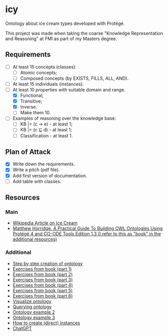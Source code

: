 # icy

Ontology about ice cream types developed with Protégé.

This project was made when taking the coarse "Knowledge Representation and Reasoning" at FMI as part of my Masters degree.

## Requirements

- [ ] At least 15 concepts (classes):
  - [ ] Atomic concepts;
  - [ ] Composed concepts (by EXISTS, FILLS, ALL, AND).
- [ ] At least 15 individuals (instances).
- [ ] At least 10 properties with suitable domain and range.
  - [X] Functional;
  - [X] Transitive;
  - [X] Inverse.
  - [ ] Make them 10.
- [ ] Examples of reasoning over the knowledge base:
  - [ ] KB |= (c → e)  - at least 1;
  - [ ] KB |= (c ⊑ d) - at least 1;
  - [ ] Classification - at least 1.

## Plan of Attack

- [X] Write down the requirements.
- [X] Write a pitch (pdf file).
- [X] Add first version of documentation.
- [ ] Add table with classes.

## Resources

### Main

- [Wikipedia Article on Ice Cream](https://en.wikipedia.org/wiki/Ice_cream)
- [Matthew Horridge. A Practical Guide To Building OWL Ontologies Using Protégé 4 and CO-ODE Tools Edition 1.3 (I refer to this as "book" in the additional resources)](https://www.researchgate.net/publication/272829948_A_Practical_Guide_To_Building_OWL_Ontologies_Using_Protege_4_and_CO-ODE_Tools_Edition_13)

### Additional

- [Step by step creation of ontology](https://www.youtube.com/watch?v=NnzAyFTCdyE)
- [Exercises from book (part 1)](https://www.youtube.com/watch?v=1wVeD2PutOA)
- [Exercises from book (part 2)](https://www.youtube.com/watch?v=mb_A3HTkk18)
- [Exercises from book (part 3)](https://www.youtube.com/watch?v=Ukwbj71yweA)
- [Exercises from book (part 4)](https://www.youtube.com/watch?v=V3QSmd3519s)
- [Exercises from book (part 5)](https://www.youtube.com/watch?v=uwJTBzS4Ss0)
- [Exercises from book (part 6)](https://www.youtube.com/watch?v=TLsCX5tDZKI)
- [Visualize ontology](https://www.youtube.com/watch?v=bpjMYBc98bk)
- [Querying ontology](https://www.youtube.com/watch?v=7a-WQQiJaYs)
- [Ontology example 2](https://www.youtube.com/watch?v=leO7__ZonbQ)
- [Ontology example 3](https://www.youtube.com/watch?v=R9ERlUgvgwM&list=PLea0WJq13cnAfCC0azrCyquCN_tPelJN1&index=1)
- [How to create (direct) instances](https://www.youtube.com/watch?v=LQ4iW3PO36E)
- [ChatGPT](https://openai.com/blog/chatgpt/)